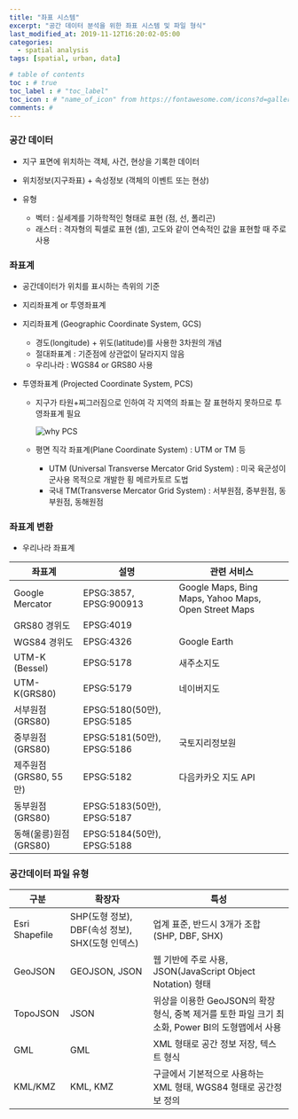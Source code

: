 ```yaml
---
title: "좌표 시스템"
excerpt: "공간 데이터 분석을 위한 좌표 시스템 및 파일 형식"
last_modified_at: 2019-11-12T16:20:02-05:00
categories:
  - spatial analysis
tags: [spatial, urban, data]

# table of contents
toc : # true
toc_label : # "toc_label"
toc_icon : # "name_of_icon" from https://fontawesome.com/icons?d=gallery&s=solid&m=free
comments: # 
---
```



### 공간  데이터 

- 지구 표면에 위치하는 객체, 사건, 현상을 기록한 데이터

- 위치정보(지구좌표) + 속성정보 (객체의 이벤트 또는 현상)

- 유형
  - 벡터 : 실세계를 기하학적인 형태로 표현 (점, 선, 폴리곤)
  - 래스터 : 격자형의 픽셀로 표현 (셀),  고도와 같이 연속적인 값을 표현할 때 주로 사용



### 좌표계

- 공간데이터가 위치를 표시하는 측위의 기준

- 지리좌표계 or 투영좌표계

- 지리좌표계 (Geographic Coordinate System, GCS)

  - 경도(longitude)  + 위도(latitude)를 사용한 3차원의 개념
  - 절대좌표계 : 기준점에 상관없이 달라지지 않음
  - 우리나라 : WGS84 or GRS80 사용

- 투영좌표계 (Projected Coordinate System, PCS)

  - 지구가 타원+찌그러짐으로 인하여 각 지역의 좌표는 잘 표현하지 못하므로 투영좌표계 필요

    ![why PCS](https://news.imaeil.com/inc/photos/2018/07/06/2018070617051205165_l.jpg)

  - 평면 직각 좌표계(Plane Coordinate System) : UTM or TM 등

    - UTM (Universal Transverse Mercator Grid System) : 미국 육군성이 군사용 목적으로 개발한 횡 메르카토르 도법
    - 국내 TM(Transverse Mercator Grid System) : 서부원점, 중부원점, 동부원점, 동해원점

    

### 좌표계 변환

- 우리나라 좌표계

| 좌표계                | 설명                       | 관련 서비스                                          |
| --------------------- | -------------------------- | ---------------------------------------------------- |
| Google  Mercator      | EPSG:3857, EPSG:900913     | Google Maps, Bing Maps, Yahoo Maps, Open Street Maps |
| GRS80 경위도          | EPSG:4019                  |                                                      |
| WGS84 경위도          | EPSG:4326                  | Google Earth                                         |
| UTM-K (Bessel)        | EPSG:5178                  | 새주소지도                                           |
| UTM-K(GRS80)          | EPSG:5179                  | 네이버지도                                           |
| 서부원점(GRS80)       | EPSG:5180(50만), EPSG:5185 |                                                      |
| 중부원점(GRS80)       | EPSG:5181(50만), EPSG:5186 | 국토지리정보원                                       |
| 제주원점(GRS80, 55만) | EPSG:5182                  | 다음카카오 지도 API                                  |
| 동부원점(GRS80)       | EPSG:5183(50만), EPSG:5187 |                                                      |
| 동해(울릉)원점(GRS80) | EPSG:5184(50만), EPSG:5188 |                                                      |



### 공간데이터 파일 유형

| 구분           | 확장자                                           | 특성                                                         |
| -------------- | ------------------------------------------------ | ------------------------------------------------------------ |
| Esri Shapefile | SHP(도형 정보), DBF(속성 정보), SHX(도형 인덱스) | 업계 표준, 반드시 3개가 조합 (SHP, DBF, SHX)                 |
| GeoJSON        | GEOJSON, JSON                                    | 웹 기반에 주로 사용, JSON(JavaScript Object Notation) 형태   |
| TopoJSON       | JSON                                             | 위상을 이용한 GeoJSON의 확장 형식, 중복 제거를 토한 파일 크기 최소화, Power BI의 도형맵에서 사용 |
| GML            | GML                                              | XML 형태로 공간 정보 저장, 텍스트 형식                       |
| KML/KMZ        | KML, KMZ                                         | 구글에서 기본적으로 사용하는 XML 형태, WGS84 형태로 공간정보 정의 |

